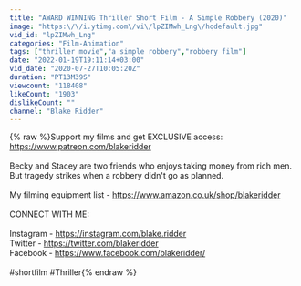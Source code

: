 ```yaml
---
title: "AWARD WINNING Thriller Short Film - A Simple Robbery (2020)"
image: "https:\/\/i.ytimg.com\/vi\/lpZIMwh_Lng\/hqdefault.jpg"
vid_id: "lpZIMwh_Lng"
categories: "Film-Animation"
tags: ["thriller movie","a simple robbery","robbery film"]
date: "2022-01-19T19:11:14+03:00"
vid_date: "2020-07-27T10:05:20Z"
duration: "PT13M39S"
viewcount: "118408"
likeCount: "1903"
dislikeCount: ""
channel: "Blake Ridder"
---
```

{% raw %}Support my films and get EXCLUSIVE access: <a rel="nofollow" target="blank" href="https://www.patreon.com/blakeridder">https://www.patreon.com/blakeridder</a><br /><br />Becky and Stacey are two friends who enjoys taking money from rich men. But tragedy strikes when a robbery didn't go as planned.<br /><br />My filming equipment list - <a rel="nofollow" target="blank" href="https://www.amazon.co.uk/shop/blakeridder">https://www.amazon.co.uk/shop/blakeridder</a><br /><br />CONNECT WITH ME:<br /><br />Instagram - <a rel="nofollow" target="blank" href="https://instagram.com/blake.ridder">https://instagram.com/blake.ridder</a><br />Twitter - <a rel="nofollow" target="blank" href="https://twitter.com/blakeridder">https://twitter.com/blakeridder</a><br />Facebook - <a rel="nofollow" target="blank" href="https://www.facebook.com/blakeridder/">https://www.facebook.com/blakeridder/</a><br /><br />#shortfilm #Thriller{% endraw %}
